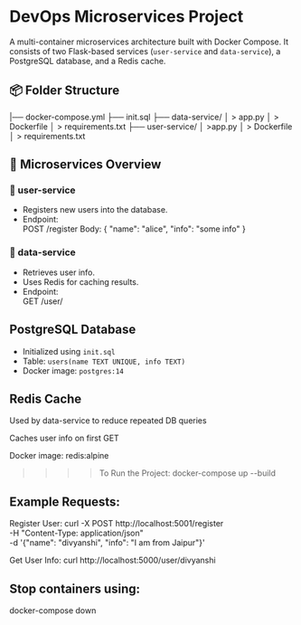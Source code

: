 # DevOps Microservices Project

A multi-container microservices architecture built with Docker Compose. It consists of two Flask-based services (`user-service` and `data-service`), a PostgreSQL database, and a Redis cache. 

## 📦 Folder Structure
|── docker-compose.yml
├── init.sql
├── data-service/
│ > app.py
│ > Dockerfile
│ > requirements.txt
├── user-service/
│ >app.py
│ > Dockerfile
│ > requirements.txt


## 🧱 Microservices Overview

### 🔹 user-service
- Registers new users into the database.
- Endpoint:  
POST /register
Body: { "name": "alice", "info": "some info" }


### 🔹 data-service
- Retrieves user info.
- Uses Redis for caching results.
- Endpoint:  
GET /user/<name>

##  PostgreSQL Database

- Initialized using `init.sql`
- Table: `users(name TEXT UNIQUE, info TEXT)`
- Docker image: `postgres:14`

## Redis Cache
Used by data-service to reduce repeated DB queries

Caches user info on first GET

Docker image: redis:alpine

>>>> To Run the Project:
docker-compose up --build

## Example Requests:
Register User:
curl -X POST http://localhost:5001/register \
-H "Content-Type: application/json" \
-d '{"name": "divyanshi", "info": "I am from Jaipur"}'

Get User Info:
curl http://localhost:5000/user/divyanshi

## Stop containers using:
docker-compose down



